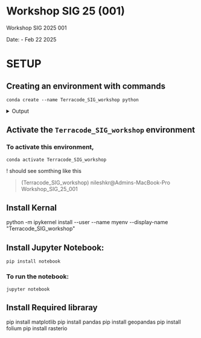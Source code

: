 # Workshop SIG 25 (001)
Workshop SIG 2025 001

Date: - Feb 22 2025

# SETUP

## Creating an environment with commands

`conda create --name Terracode_SIG_workshop python`

<details> <summary>Output</summary>
Retrieving notices: ...working... done
Channels:
 - defaults
Platform: osx-arm64
Collecting package metadata (repodata.json): done
Solving environment: done

## Package Plan ##

  environment location: /Users/nileshkr/anaconda3/envs/Terracode_SIG_workshop

  added / updated specs:
    - python


The following packages will be downloaded:

    package                    |            build
    ---------------------------|-----------------
    libmpdec-4.0.0             |       h80987f9_0          69 KB
    pip-25.0                   |  py313hca03da5_0         2.5 MB
    python-3.13.2              |h4862095_100_cp313        13.8 MB
    python_abi-3.13            |          0_cp313           7 KB
    setuptools-75.8.0          |  py313hca03da5_0         2.2 MB
    wheel-0.45.1               |  py313hca03da5_0         145 KB
    xz-5.6.4                   |       h80987f9_1         289 KB
    ------------------------------------------------------------
                                           Total:        19.0 MB

The following NEW packages will be INSTALLED:

  bzip2              pkgs/main/osx-arm64::bzip2-1.0.8-h80987f9_6 
  ca-certificates    pkgs/main/osx-arm64::ca-certificates-2024.12.31-hca03da5_0 
  expat              pkgs/main/osx-arm64::expat-2.6.4-h313beb8_0 
  libcxx             pkgs/main/osx-arm64::libcxx-14.0.6-h848a8c0_0 
  libffi             pkgs/main/osx-arm64::libffi-3.4.4-hca03da5_1 
  libmpdec           pkgs/main/osx-arm64::libmpdec-4.0.0-h80987f9_0 
  ncurses            pkgs/main/osx-arm64::ncurses-6.4-h313beb8_0 
  openssl            pkgs/main/osx-arm64::openssl-3.0.15-h80987f9_0 
  pip                pkgs/main/osx-arm64::pip-25.0-py313hca03da5_0 
  python             pkgs/main/osx-arm64::python-3.13.2-h4862095_100_cp313 
  python_abi         pkgs/main/osx-arm64::python_abi-3.13-0_cp313 
  readline           pkgs/main/osx-arm64::readline-8.2-h1a28f6b_0 
  setuptools         pkgs/main/osx-arm64::setuptools-75.8.0-py313hca03da5_0 
  sqlite             pkgs/main/osx-arm64::sqlite-3.45.3-h80987f9_0 
  tk                 pkgs/main/osx-arm64::tk-8.6.14-h6ba3021_0 
  tzdata             pkgs/main/noarch::tzdata-2025a-h04d1e81_0 
  wheel              pkgs/main/osx-arm64::wheel-0.45.1-py313hca03da5_0 
  xz                 pkgs/main/osx-arm64::xz-5.6.4-h80987f9_1 
  zlib               pkgs/main/osx-arm64::zlib-1.2.13-h18a0788_1 


Proceed ([y]/n)? y


Downloading and Extracting Packages:
                                                                                
Preparing transaction: done                                                     
Verifying transaction: done                                                     
Executing transaction: done                                                     
#                                                                               
# To activate this environment, use                                             
#                                                                               
#     $ conda activate Terracode_SIG_workshop
#
# To deactivate an active environment, use
#
#     $ conda deactivate
</details>

## Activate the `Terracode_SIG_workshop` environment
### To activate this environment, 

`conda activate Terracode_SIG_workshop`

! should see somthing like this
> (Terracode_SIG_workshop) nileshkr@Admins-MacBook-Pro Workshop_SIG_25_001

## Install Kernal
python -m ipykernel install --user --name myenv --display-name "Terracode_SIG_workshop"


## Install Jupyter Notebook:

`pip install notebook`

### To run the notebook:

`jupyter notebook`

## Install Required libraray 
pip install matplotlib
pip install pandas
pip install geopandas
pip install folium
pip install rasterio
